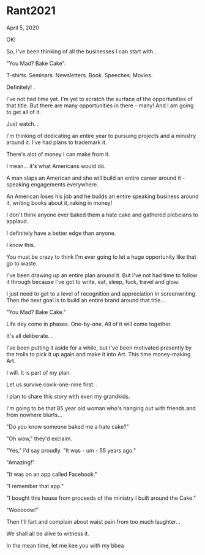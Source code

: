 # Rant2021

April 5, 2020

OK!

So, I've been thinking of all the businesses I can start with... 

"You Mad? Bake Cake".

T-shirts. Seminars. Newsletters. Book. Speeches. Movies.

Definitely!
.

I've not had time yet. I'm yet to scratch the surface of the opportunities of that title. But there are many opportunities in there - many! And I am going to get all of it.

Just watch.
.

I'm thinking of dedicating an entire year to pursuing projects and a ministry around it. I've had plans to trademark it.

There's alot of money I can make from it.

I mean... it's what Americans would do.

A man slaps an American and she will build an entire career around it - speaking engagements everywhere.

An American loses his job and he builds an entire speaking business around it, writing books about it, raking in money!

I don't think anyone ever baked them a hate cake and gathered plebeians to applaud.

I definitely have a better edge than anyone.

I know this.

You must be crazy to think I'm ever going to let a huge opportunity like that go to waste.

I've been drawing up an entire plan around it. But I've not had time to follow it through because I've got to write, eat, sleep, fuck, travel and glow.

I just need to get to a level of recognition and appreciation in screenwriting. Then the next goal is to build an entire brand around that title...

"You Mad? Bake Cake."

Life dey come in phases. One-by-one. All of it will come together.

It's all deliberate. 
.

I've been putting it aside for a while, but I've been motivated presently by the trolls to pick it up again and make it into Art. This time money-making Art.

I will. It is part of my plan.

Let us survive covik-one-nine first.
.

I plan to share this story with even my grandkids.

I'm going to be that 85 year old woman who's hanging out with friends and from nowhere blurts...

"Do you know someone baked me a hate cake?"

"Oh wow," they'd exclaim.

"Yes," I'd say proudly. "It was - um - 55 years ago."

"Amazing!"

"It was on an app called Facebook."

"I remember that app."

"I bought this house from proceeds of the ministry I built around the Cake."

"Wooooow!"

Then I'll fart and complain about waist pain from too much laughter.
.

We shall all be alive to witness it.

In the mean time, let me kee you with my bbea